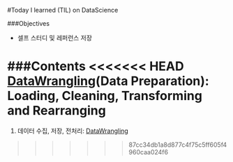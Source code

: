 #Today I learned (TIL) on DataScience 

###Objectives
- 셀프 스터디 및 레퍼런스 저장

###Contents
<<<<<<< HEAD
[DataWrangling](https://github.com/h3imdallr/TIL-datascience/blob/master/DataWragling.ipynb)(Data Preparation): Loading, Cleaning, Transforming and Rearranging 
=======
1. 데이터 수집, 저장, 전처리: [DataWrangling](https://github.com/h3imdallr/TIL-datascience/blob/master/DataWrangling.ipynb)
>>>>>>> 87cc34db1a8d877c4f75c5ff605f4960caa024f6

